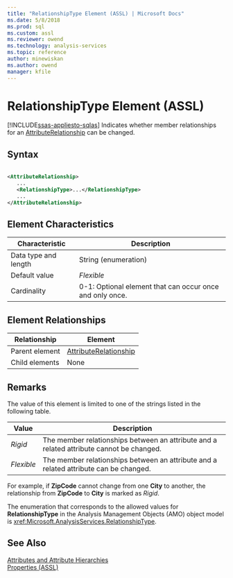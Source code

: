 ```yaml
---
title: "RelationshipType Element (ASSL) | Microsoft Docs"
ms.date: 5/8/2018
ms.prod: sql
ms.custom: assl
ms.reviewer: owend
ms.technology: analysis-services
ms.topic: reference
author: minewiskan
ms.author: owend
manager: kfile
---
```

# RelationshipType Element (ASSL)
[!INCLUDE[ssas-appliesto-sqlas](../../../includes/ssas-appliesto-sqlas.md)]
  Indicates whether member relationships for an [AttributeRelationship](../../../analysis-services/scripting/objects/attributerelationship-element-assl.md) can be changed.  
  
## Syntax  
  
```xml  
  
<AttributeRelationship>  
   ...  
   <RelationshipType>...</RelationshipType>  
   ...  
</AttributeRelationship>  
```  
  
## Element Characteristics  
  
|Characteristic|Description|  
|--------------------|-----------------|  
|Data type and length|String (enumeration)|  
|Default value|*Flexible*|  
|Cardinality|0-1: Optional element that can occur once and only once.|  
  
## Element Relationships  
  
|Relationship|Element|  
|------------------|-------------|  
|Parent element|[AttributeRelationship](../../../analysis-services/scripting/objects/attributerelationship-element-assl.md)|  
|Child elements|None|  
  
## Remarks  
 The value of this element is limited to one of the strings listed in the following table.  
  
|Value|Description|  
|-----------|-----------------|  
|*Rigid*|The member relationships between an attribute and a related attribute cannot be changed.|  
|*Flexible*|The member relationships between an attribute and a related attribute can be changed.|  
  
 For example, if **ZipCode** cannot change from one **City** to another, the relationship from **ZipCode** to **City** is marked as *Rigid*.  
  
 The enumeration that corresponds to the allowed values for **RelationshipType** in the Analysis Management Objects (AMO) object model is <xref:Microsoft.AnalysisServices.RelationshipType>.  
  
## See Also  
 [Attributes and Attribute Hierarchies](../../../analysis-services/multidimensional-models-olap-logical-dimension-objects/attributes-and-attribute-hierarchies.md)   
 [Properties &#40;ASSL&#41;](../../../analysis-services/scripting/properties/properties-assl.md)  
  
  
